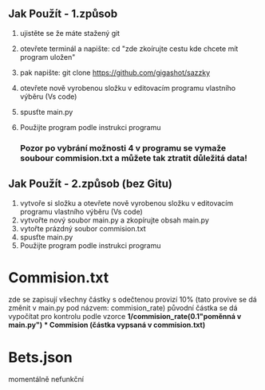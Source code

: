## Jak Použít - 1.způsob
1. ujistěte se že máte stažený git
2. otevřete terminál a napište: cd "zde zkoírujte cestu kde chcete mít program uložen"
3. pak napište: git clone https://github.com/gigashot/sazzky
4. otevřete nově vyrobenou složku v editovacím programu vlastního výběru (Vs code)
5. spusťte main.py
6. Použijte program podle instrukci programu

   ### Pozor po vybrání možnosti 4 v programu se vymaže soubour commision.txt a můžete tak ztratit důležitá data!
   
## Jak Použít - 2.způsob (bez Gitu)
1. vytvoře si složku a otevřete nově vyrobenou složku v editovacím programu vlastního výběru (Vs code)
2. vytvořte nový soubor main.py a zkopírujte obsah main.py
3. vytořte prázdný soubor commision.txt
4. spusťte main.py
5. Použijte program podle instrukci programu


# Commision.txt
zde se zapisují všechny částky s odečtenou provizí 10% (tato provive se dá změnit v main.py pod názvem: commision_rate)
původní částka se dá vypočítat pro kontrolu podle vzorce **1/commision_rate(0.1"poměnná v main.py") * Commision (částka vypsaná v commision.txt)**
# Bets.json
momentálně nefunkční
